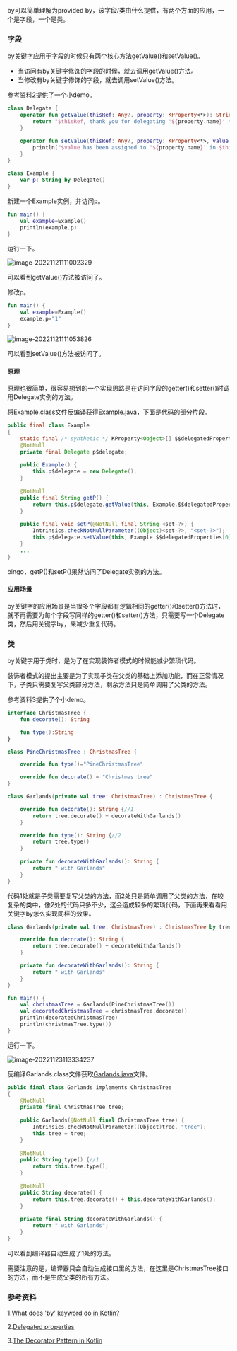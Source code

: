 by可以简单理解为provided by，该字段/类由什么提供，有两个方面的应用，一个是字段，一个是类。

### 字段

by关键字应用于字段的时候只有两个核心方法getValue()和setValue()。

- 当访问有by关键字修饰的字段的时候，就去调用getValue()方法。
- 当修改有by关键字修饰的字段，就去调用setValue()方法。

参考资料2提供了一个小demo。

```kotlin
class Delegate {
    operator fun getValue(thisRef: Any?, property: KProperty<*>): String {
        return "$thisRef, thank you for delegating '${property.name}' to me!"
    }

    operator fun setValue(thisRef: Any?, property: KProperty<*>, value: String) {
        println("$value has been assigned to '${property.name}' in $thisRef.")
    }
}

class Example {
    var p: String by Delegate()
}
```

新建一个Example实例，并访问p。

```kotlin
fun main() {
    val example=Example()
    println(example.p)
}
```

运行一下。

![image-20221121111002329](https://private-pirture-storage.oss-cn-hangzhou.aliyuncs.com/img/image-20221121111002329.png)

可以看到getValue()方法被访问了。

修改p。

```kotlin
fun main() {
    val example=Example()
    example.p="1"
}
```

![image-20221121111053826](https://private-pirture-storage.oss-cn-hangzhou.aliyuncs.com/img/image-20221121111053826.png)

可以看到setValue()方法被访问了。

#### 原理

原理也很简单，很容易想到的一个实现思路是在访问字段的getter()和setter()时调用Delegate实例的方法。

将Example.class文件反编译获得[Example.java](./Example.java)，下面是代码的部分片段。

```java
public final class Example
{
    static final /* synthetic */ KProperty<Object>[] $$delegatedProperties;
    @NotNull
    private final Delegate p$delegate;
    
    public Example() {
        this.p$delegate = new Delegate();
    }
    
    @NotNull
    public final String getP() {
        return this.p$delegate.getValue(this, Example.$$delegatedProperties[0]);
    }
    
    public final void setP(@NotNull final String <set-?>) {
        Intrinsics.checkNotNullParameter((Object)<set-?>, "<set-?>");
        this.p$delegate.setValue(this, Example.$$delegatedProperties[0], <set-?>);
    }
    ...
}
```

bingo，getP()和setP()果然访问了Delegate实例的方法。

#### 应用场景

by关键字的应用场景是当很多个字段都有逻辑相同的getter()和setter()方法时，就不再需要为每个字段写同样的getter()和setter()方法，只需要写一个Delegate类，然后用关键字by，来减少重复代码。

### 类

by关键字用于类时，是为了在实现装饰者模式的时候能减少繁琐代码。

装饰者模式的提出主要是为了实现子类在父类的基础上添加功能，而在正常情况下，子类只需要复写父类部分方法，剩余方法只是简单调用了父类的方法。

参考资料3提供了个小demo。

```kotlin
interface ChristmasTree {
    fun decorate(): String

    fun type():String
}

class PineChristmasTree : ChristmasTree {

    override fun type()="PineChristmasTree"

    override fun decorate() = "Christmas tree"
}

class Garlands(private val tree: ChristmasTree) : ChristmasTree {

    override fun decorate(): String {//1
        return tree.decorate() + decorateWithGarlands()
    }

    override fun type(): String {//2
        return tree.type()
    }
    
    private fun decorateWithGarlands(): String {
        return " with Garlands"
    }
}
```

代码1处就是子类需要复写父类的方法，而2处只是简单调用了父类的方法，在较复杂的类中，像2处的代码只多不少，这会造成较多的繁琐代码，下面再来看看用关键字by怎么实现同样的效果。

```kotlin
class Garlands(private val tree: ChristmasTree) : ChristmasTree by tree {

    override fun decorate(): String {
        return tree.decorate() + decorateWithGarlands()
    }

    private fun decorateWithGarlands(): String {
        return " with Garlands"
    }
}

fun main() {
    val christmasTree = Garlands(PineChristmasTree())
    val decoratedChristmasTree = christmasTree.decorate()
    println(decoratedChristmasTree)
    println(christmasTree.type())
}
```

运行一下。

![image-20221123113334237](https://private-pirture-storage.oss-cn-hangzhou.aliyuncs.com/img/image-20221123113334237.png)

反编译Garlands.class文件获取[Garlands.java](./Garlands.java)文件。

```kotlin
public final class Garlands implements ChristmasTree
{
    @NotNull
    private final ChristmasTree tree;
    
    public Garlands(@NotNull final ChristmasTree tree) {
        Intrinsics.checkNotNullParameter((Object)tree, "tree");
        this.tree = tree;
    }
    
    @NotNull
    public String type() {//1
        return this.tree.type();
    }
    
    @NotNull
    public String decorate() {
        return this.tree.decorate() + this.decorateWithGarlands();
    }
    
    private final String decorateWithGarlands() {
        return " with Garlands";
    }
}
```

可以看到编译器自动生成了1处的方法。

需要注意的是，编译器只会自动生成接口里的方法，在这里是ChristmasTree接口的方法，而不是生成父类的所有方法。

### 参考资料

1.[What does 'by' keyword do in Kotlin?](https://stackoverflow.com/questions/38250022/what-does-by-keyword-do-in-kotlin)

2.[Delegated properties](https://kotlinlang.org/docs/delegated-properties.html)

3.[The Decorator Pattern in Kotlin](https://www.baeldung.com/kotlin/decorator-pattern#:~:text=The%20Decorator%20Pattern%20is%20a,of%20this%20pattern%20in%20Kotlin.)
